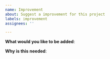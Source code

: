 ```yaml
---
name: Improvement
about: Suggest a improvement for this project
labels: improvement
assignees: ''

---
```


<!-- Please only use this template for submitting new feature or enhancement requests -->

**What would you like to be added**:


**Why is this needed**:
